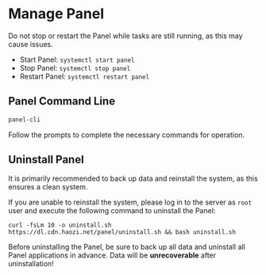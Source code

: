 # Manage Panel

Do not stop or restart the Panel while tasks are still running, as this may cause issues.

* Start Panel: `systemctl start panel`
* Stop Panel: `systemctl stop panel`
* Restart Panel: `systemctl restart panel`

## Panel Command Line

```bash
panel-cli
```

Follow the prompts to complete the necessary commands for operation.

## Uninstall Panel

It is primarily recommended to back up data and reinstall the system, as this ensures a clean system.

If you are unable to reinstall the system, please log in to the server as `root` user and execute the following command to uninstall the Panel:

```shell
curl -fsLm 10 -o uninstall.sh https://dl.cdn.haozi.net/panel/uninstall.sh && bash uninstall.sh
```

Before uninstalling the Panel, be sure to back up all data and uninstall all Panel applications in advance. Data will be **unrecoverable** after uninstallation!
